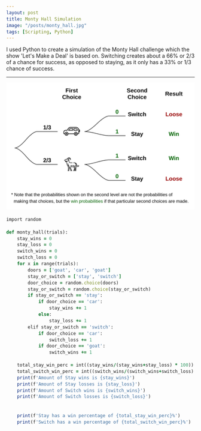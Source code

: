 ```yaml
---
layout: post
title: Monty Hall Simulation 
image: "/posts/monty_hall.jpg"
tags: [Scripting, Python]
---
```

I used Python to create a simulation of the Monty Hall challenge which the show 'Let's Make a Deal' is based on. Switching creates about a 66% or 2/3 of a chance for success, as opposed to staying, as it only has a 33% or 1/3 chance of success.

---

![alt text](/img/posts/monty_hall_post.png "Monty Hall")


```ruby
import random

def monty_hall(trials): 
    stay_wins = 0
    stay_loss = 0
    switch_wins = 0
    switch_loss = 0
    for x in range(trials):
        doors = ['goat', 'car', 'goat']
        stay_or_switch = ['stay', 'switch']
        door_choice = random.choice(doors)
        stay_or_switch = random.choice(stay_or_switch)
        if stay_or_switch == 'stay':
            if door_choice == 'car':
                stay_wins += 1
            else:
                stay_loss += 1
        elif stay_or_switch == 'switch':
            if door_choice == 'car':
                switch_loss += 1
            if door_choice == 'goat':
                switch_wins += 1

    total_stay_win_perc = int((stay_wins/(stay_wins+stay_loss) * 100))
    total_switch_win_perc = int((switch_wins/(switch_wins+switch_loss) * 100))
    print(f'Amount of Stay wins is {stay_wins}')
    print(f'Amount of Stay losses is {stay_loss}')
    print(f'Amount of Switch wins is {switch_wins}')
    print(f'Amount of Switch losses is {switch_loss}')

    
    print(f'Stay has a win percentage of {total_stay_win_perc}%')
    print(f'Switch has a win percentage of {total_switch_win_perc}%')
    
```

